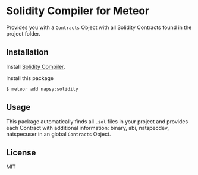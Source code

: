 # Solidity Compiler for Meteor

Provides you with a `Contracts` Object with all Solidity Contracts found in the project folder.

## Installation

Install [Solidity Compiler](https://github.com/ethereum/cpp-ethereum).

Install this package
```
$ meteor add napsy:solidity
```

## Usage

This package automatically finds all `.sol` files in your project and provides
each Contract with additional information: binary, abi, natspecdev, natspecuser
in an global `Contracts` Object.


## License

MIT 
